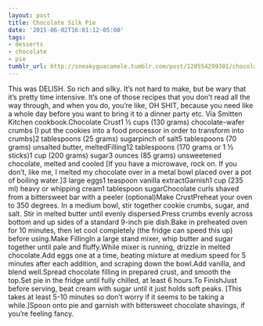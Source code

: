 ```yaml
---
layout: post
title: Chocolate Silk Pie
date: '2015-06-02T16:01:12-05:00'
tags:
- desserts
- chocolate
- pie
tumblr_url: http://sneakyguacamole.tumblr.com/post/120554299301/chocolate-silk-pie
---
```

This was DELISH. So rich and silky. It’s not hard to make, but be wary that it’s pretty time intensive. It’s one of those recipes that you don’t read all the way through, and when you do, you’re like, OH SHIT, because you need like a whole day before you want to bring it to a dinner party etc. Via Smitten Kitchen cookbook.Chocolate Crust1 ½ cups (130 grams) chocolate-wafer crumbs [I put the cookies into a food processor in order to transform into crumbs]2 tablespoons (25 grams) sugarpinch of salt5 tablespoons (70 grams) unsalted butter, meltedFilling12 tablespoons (170 grams or 1 ½ sticks)1 cup (200 grams) sugar3 ounces (85 grams) unsweetened chocolate, melted and cooled [If you have a microwave, rock on. If you don’t, like me, I melted my chocolate over in a metal bowl placed over a pot of boiling water.]3 large eggs1 teaspoon vanilla extractGarnish1 cup (235 ml) heavy or whipping cream1 tablespoon sugarChocolate curls shaved from a bittersweet bar with a peeler (optional)Make CrustPreheat your oven to 350 degrees. In a medium bowl, stir together cookie crumbs, sugar, and salt. Stir in melted butter until evenly dispersed.Press crumbs evenly across bottom and up sides of a standard 9-inch pie dish.Bake in preheated oven for 10 minutes, then let cool completely (the fridge can speed this up) before using.Make FillingIn a large stand mixer, whip butter and sugar together until pale and fluffy.While mixer is running, drizzle in melted chocolate.Add eggs one at a time, beating mixture at medium speed for 5 minutes after each addition, and scraping down the bowl.Add vanilla, and blend well.Spread chocolate filling in prepared crust, and smooth the top.Set pie in the fridge until fully chilled, at least 6 hours.To FinishJust before serving, beat cream with sugar until it just holds soft peaks. [This takes at least 5-10 minutes so don’t worry if it seems to be taking a while.]Spoon onto pie and garnish with bittersweet chocolate shavings, if you’re feeling fancy.

